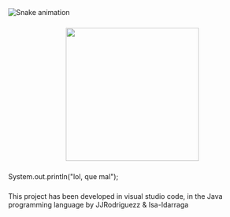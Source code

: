 <img src="https://raw.githubusercontent.com/JJRodriguezz/JJRodriguezz/output/snake.svg" alt="Snake animation" />

###

<div align="center">
  <img height="270" src="https://media.giphy.com/media/v1.Y2lkPTc5MGI3NjExaHhndGR5bDh1dGFuY3prZWphcjVxMWRhdnU2Y2Ntc2JqanczeThheCZlcD12MV9naWZzX3NlYXJjaCZjdD1n/Ar4p9QqSHP1ZVESeNo/giphy.gif"  />
</div>

###

<p align="left">System.out.println("lol, que mal");</p>

###

This project has been developed in visual studio code, in the Java programming language by JJRodriguezz & Isa-Idarraga
